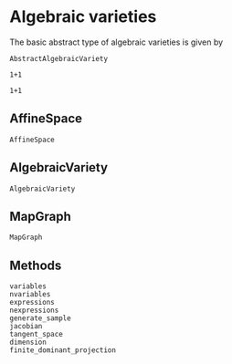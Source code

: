 # Algebraic varieties

The basic abstract type of algebraic varieties is given by

```@docs
AbstractAlgebraicVariety
```

```@repl
1+1
```

```@example
1+1
```

## AffineSpace

```@docs
AffineSpace
```

## AlgebraicVariety

```@docs
AlgebraicVariety
```

## MapGraph

```@docs
MapGraph
```

## Methods

```@docs
variables
nvariables
expressions
nexpressions
generate_sample
jacobian
tangent_space
dimension
finite_dominant_projection
```